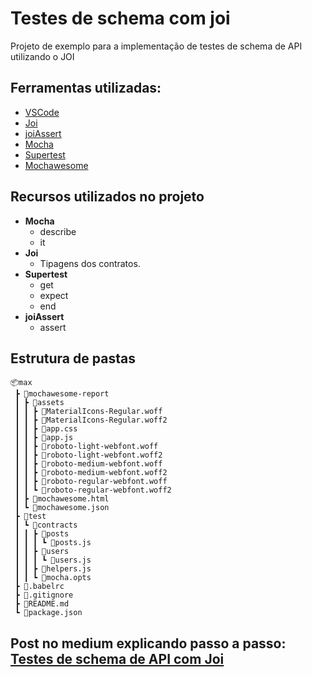 # Testes de schema com joi

Projeto de exemplo para a implementação de testes de schema de API utilizando o JOI

## Ferramentas utilizadas:
- [VSCode](https://code.visualstudio.com/ "VSCode")
- [Joi](https://github.com/hapijs/joi "Joi")
- [joiAssert](https://github.com/Bartvds/joi-assert "Joi assert")
- [Mocha](https://github.com/mochajs/mocha "Mocha")
- [Supertest](https://github.com/visionmedia/supertest "Supertest")
- [Mochawesome](https://github.com/adamgruber/mochawesome "Mochawesome")

## Recursos utilizados no projeto
- **Mocha**
	- describe
    - it
- **Joi**
	- Tipagens dos contratos.
- **Supertest**
    - get
    - expect
    - end
- **joiAssert**
    - assert

## Estrutura de pastas

```
📦max
 ┣ 📂mochawesome-report
 ┃ ┣ 📂assets
 ┃ ┃ ┣ 📜MaterialIcons-Regular.woff
 ┃ ┃ ┣ 📜MaterialIcons-Regular.woff2
 ┃ ┃ ┣ 📜app.css
 ┃ ┃ ┣ 📜app.js
 ┃ ┃ ┣ 📜roboto-light-webfont.woff
 ┃ ┃ ┣ 📜roboto-light-webfont.woff2
 ┃ ┃ ┣ 📜roboto-medium-webfont.woff
 ┃ ┃ ┣ 📜roboto-medium-webfont.woff2
 ┃ ┃ ┣ 📜roboto-regular-webfont.woff
 ┃ ┃ ┗ 📜roboto-regular-webfont.woff2
 ┃ ┣ 📜mochawesome.html
 ┃ ┗ 📜mochawesome.json
 ┣ 📂test
 ┃ ┗ 📂contracts
 ┃ ┃ ┣ 📂posts
 ┃ ┃ ┃ ┗ 📜posts.js
 ┃ ┃ ┣ 📂users
 ┃ ┃ ┃ ┗ 📜users.js
 ┃ ┃ ┣ 📜helpers.js
 ┃ ┃ ┗ 📜mocha.opts
 ┣ 📜.babelrc
 ┣ 📜.gitignore
 ┣ 📜README.md
 ┗ 📜package.json
```

## Post no medium explicando passo a passo: [Testes de schema de API com Joi](https://medium.com/cwi-software/testes-de-contrato-de-api-com-joi-1ce552fe2531 "Testes de schema de API com Joi")